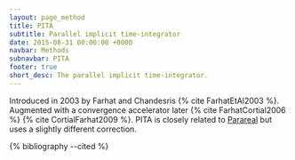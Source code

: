 ```yaml
---
layout: page_method
title: PITA
subtitle: Parallel implicit time-integrator
date: 2015-08-31 00:00:00 +0000
navbar: Methods
subnavbar: PITA
footer: true
short_desc: The parallel implicit time-integrator.
---
```


Introduced in 2003 by Farhat and Chandesris {% cite FarhatEtAl2003 %}. Augmented with a convergence accelerator later {% cite FarhatCortial2006 %} {% cite CortialFarhat2009 %}. PITA is closely related to [Parareal](/methods/parareal.html) but uses a slightly different correction.

{% bibliography --cited %}
